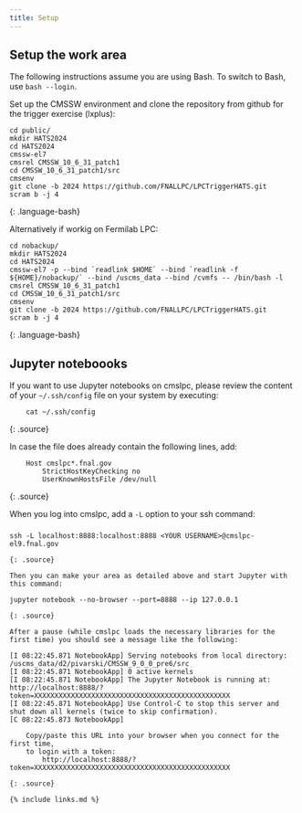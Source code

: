 ```yaml
---
title: Setup
---
```


## Setup the work area
The following instructions assume you are using Bash. To switch to Bash, use `bash --login`.

Set up the CMSSW environment and clone the repository from github for the trigger exercise (lxplus):
~~~    
cd public/
mkdir HATS2024 
cd HATS2024
cmssw-el7
cmsrel CMSSW_10_6_31_patch1
cd CMSSW_10_6_31_patch1/src
cmsenv
git clone -b 2024 https://github.com/FNALLPC/LPCTriggerHATS.git
scram b -j 4
~~~
{: .language-bash}

Alternatively if workig on Fermilab LPC:
~~~    
cd nobackup/
mkdir HATS2024 
cd HATS2024
cmssw-el7 -p --bind `readlink $HOME` --bind `readlink -f ${HOME}/nobackup/` --bind /uscms_data --bind /cvmfs -- /bin/bash -l
cmsrel CMSSW_10_6_31_patch1
cd CMSSW_10_6_31_patch1/src
cmsenv
git clone -b 2024 https://github.com/FNALLPC/LPCTriggerHATS.git
scram b -j 4
~~~
{: .language-bash}

## Jupyter noteboooks

If you want to use Jupyter notebooks on cmslpc, please review the content of your `~/.ssh/config` file on your system by executing:
~~~
    cat ~/.ssh/config
~~~
{: .source}

In case the file does already contain the following lines, add:
~~~
    Host cmslpc*.fnal.gov
        StrictHostKeyChecking no
        UserKnownHostsFile /dev/null
~~~
{: .source}

When you log into cmslpc, add a `-L` option to your ssh command:
###
    ssh -L localhost:8888:localhost:8888 <YOUR USERNAME>@cmslpc-el9.fnal.gov
~~~
{: .source}

Then you can make your area as detailed above and start Jupyter with this command:
~~~
    jupyter notebook --no-browser --port=8888 --ip 127.0.0.1
~~~
{: .source}

After a pause (while cmslpc loads the necessary libraries for the first time) you should see a message like the following:
~~~
    [I 08:22:45.871 NotebookApp] Serving notebooks from local directory: /uscms_data/d2/pivarski/CMSSW_9_0_0_pre6/src
    [I 08:22:45.871 NotebookApp] 0 active kernels 
    [I 08:22:45.871 NotebookApp] The Jupyter Notebook is running at: http://localhost:8888/?token=XXXXXXXXXXXXXXXXXXXXXXXXXXXXXXXXXXXXXXXXXXXXXXXX
    [I 08:22:45.871 NotebookApp] Use Control-C to stop this server and shut down all kernels (twice to skip confirmation).
    [C 08:22:45.873 NotebookApp] 
        
        Copy/paste this URL into your browser when you connect for the first time,
        to login with a token:
            http://localhost:8888/?token=XXXXXXXXXXXXXXXXXXXXXXXXXXXXXXXXXXXXXXXXXXXXXXXX
~~~
{: .source}

{% include links.md %}
